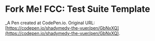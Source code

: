 # Fork Me! FCC: Test Suite Template
 _A Pen created at CodePen.io. Original URL: [https://codepen.io/shadymedy-the-vuer/pen/GbNxXQ](https://codepen.io/shadymedy-the-vuer/pen/GbNxXQ).

 